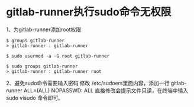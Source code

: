 # gitlab-runner执行sudo命令无权限

1、为gitlab-runner添加root权限
```
$ groups gitlab-runner
> gitlab-runner : gitlab-runner
 
$ sudo usermod -a -G root gitlab-runner
 
$ sudo groups gitlab-runner
> gitlab-runner : gitlab-runner root
```
2、避免sudo命令需要输入密码
修改 /etc/sudoers里面内容，添加一行 gitlab-runner ALL=(ALL) NOPASSWD: ALL
直接修改会提示文件只读，在终端中输入 sudo visudo 命令即可。

